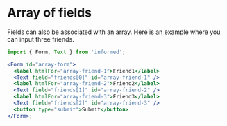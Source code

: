 # Array of fields

Fields can also be associated with an array. Here is an example where you can input three friends.

<!-- STORY -->

```jsx
import { Form, Text } from 'informed';

<Form id="array-form">
  <label htmlFor="array-friend-1">Friend1</label>
  <Text field="friends[0]" id="array-friend-1" />
  <label htmlFor="array-friend-2">Friend2</label>
  <Text field="friends[1]" id="array-friend-2" />
  <label htmlFor="array-friend-3">Friend3</label>
  <Text field="friends[2]" id="array-friend-3" />
  <button type="submit">Submit</button>
</Form>;
```
